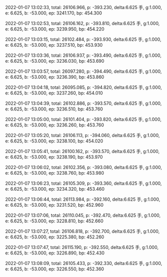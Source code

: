 2022-01-07 13:02:33, total: 26106.966, p: -393.230, delta:6.625 手, g:1.000, e: 6.625, b: -53.000, ep: 3241.170, bp: 454.300

2022-01-07 13:02:53, total: 26106.162, p: -393.810, delta:6.625 手, g:1.000, e: 6.625, b: -53.000, ep: 3239.950, bp: 454.220

2022-01-07 13:03:15, total: 26102.484, p: -393.930, delta:6.625 手, g:1.000, e: 6.625, b: -53.000, ep: 3237.510, bp: 453.930

2022-01-07 13:03:36, total: 26106.937, p: -393.490, delta:6.625 手, g:1.000, e: 6.625, b: -53.000, ep: 3236.030, bp: 453.690

2022-01-07 13:03:57, total: 26097.280, p: -394.490, delta:6.625 手, g:1.000, e: 6.625, b: -53.000, ep: 3236.390, bp: 453.860

2022-01-07 13:04:18, total: 26095.085, p: -394.820, delta:6.625 手, g:1.000, e: 6.625, b: -53.000, ep: 3237.260, bp: 454.010

2022-01-07 13:04:39, total: 26102.886, p: -393.570, delta:6.625 手, g:1.000, e: 6.625, b: -53.000, ep: 3236.510, bp: 453.760

2022-01-07 13:05:00, total: 26101.404, p: -393.820, delta:6.625 手, g:1.000, e: 6.625, b: -53.000, ep: 3236.260, bp: 453.760

2022-01-07 13:05:20, total: 26106.113, p: -394.060, delta:6.625 手, g:1.000, e: 6.625, b: -53.000, ep: 3238.100, bp: 454.020

2022-01-07 13:05:41, total: 26100.162, p: -393.570, delta:6.625 手, g:1.000, e: 6.625, b: -53.000, ep: 3238.190, bp: 453.970

2022-01-07 13:06:02, total: 26102.356, p: -393.080, delta:6.625 手, g:1.000, e: 6.625, b: -53.000, ep: 3238.760, bp: 453.980

2022-01-07 13:06:23, total: 26105.309, p: -393.360, delta:6.625 手, g:1.000, e: 6.625, b: -53.000, ep: 3234.320, bp: 453.460

2022-01-07 13:06:44, total: 26113.984, p: -392.160, delta:6.625 手, g:1.000, e: 6.625, b: -53.000, ep: 3231.520, bp: 452.960

2022-01-07 13:07:06, total: 26110.045, p: -392.470, delta:6.625 手, g:1.000, e: 6.625, b: -53.000, ep: 3228.810, bp: 452.660

2022-01-07 13:07:27, total: 26106.818, p: -392.700, delta:6.625 手, g:1.000, e: 6.625, b: -53.000, ep: 3225.380, bp: 452.260

2022-01-07 13:07:47, total: 26115.190, p: -392.550, delta:6.625 手, g:1.000, e: 6.625, b: -53.000, ep: 3226.890, bp: 452.430

2022-01-07 13:08:09, total: 26105.433, p: -392.330, delta:6.625 手, g:1.000, e: 6.625, b: -53.000, ep: 3226.550, bp: 452.360